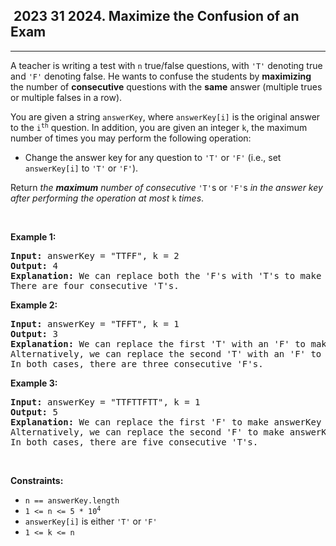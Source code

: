 <h2> 2023 31
2024. Maximize the Confusion of an Exam</h2><hr><div><p>A teacher is writing a test with <code>n</code> true/false questions, with <code>'T'</code> denoting true and <code>'F'</code> denoting false. He wants to confuse the students by <strong>maximizing</strong> the number of <strong>consecutive</strong> questions with the <strong>same</strong> answer (multiple trues or multiple falses in a row).</p>

<p>You are given a string <code>answerKey</code>, where <code>answerKey[i]</code> is the original answer to the <code>i<sup>th</sup></code> question. In addition, you are given an integer <code>k</code>, the maximum number of times you may perform the following operation:</p>

<ul>
	<li>Change the answer key for any question to <code>'T'</code> or <code>'F'</code> (i.e., set <code>answerKey[i]</code> to <code>'T'</code> or <code>'F'</code>).</li>
</ul>

<p>Return <em>the <strong>maximum</strong> number of consecutive</em> <code>'T'</code>s or <code>'F'</code>s <em>in the answer key after performing the operation at most</em> <code>k</code> <em>times</em>.</p>

<p>&nbsp;</p>
<p><strong class="example">Example 1:</strong></p>

<pre><strong>Input:</strong> answerKey = "TTFF", k = 2
<strong>Output:</strong> 4
<strong>Explanation:</strong> We can replace both the 'F's with 'T's to make answerKey = "<u>TTTT</u>".
There are four consecutive 'T's.
</pre>

<p><strong class="example">Example 2:</strong></p>

<pre><strong>Input:</strong> answerKey = "TFFT", k = 1
<strong>Output:</strong> 3
<strong>Explanation:</strong> We can replace the first 'T' with an 'F' to make answerKey = "<u>FFF</u>T".
Alternatively, we can replace the second 'T' with an 'F' to make answerKey = "T<u>FFF</u>".
In both cases, there are three consecutive 'F's.
</pre>

<p><strong class="example">Example 3:</strong></p>

<pre><strong>Input:</strong> answerKey = "TTFTTFTT", k = 1
<strong>Output:</strong> 5
<strong>Explanation:</strong> We can replace the first 'F' to make answerKey = "<u>TTTTT</u>FTT"
Alternatively, we can replace the second 'F' to make answerKey = "TTF<u>TTTTT</u>". 
In both cases, there are five consecutive 'T's.
</pre>

<p>&nbsp;</p>
<p><strong>Constraints:</strong></p>

<ul>
	<li><code>n == answerKey.length</code></li>
	<li><code>1 &lt;= n &lt;= 5 * 10<sup>4</sup></code></li>
	<li><code>answerKey[i]</code> is either <code>'T'</code> or <code>'F'</code></li>
	<li><code>1 &lt;= k &lt;= n</code></li>
</ul>
</div>